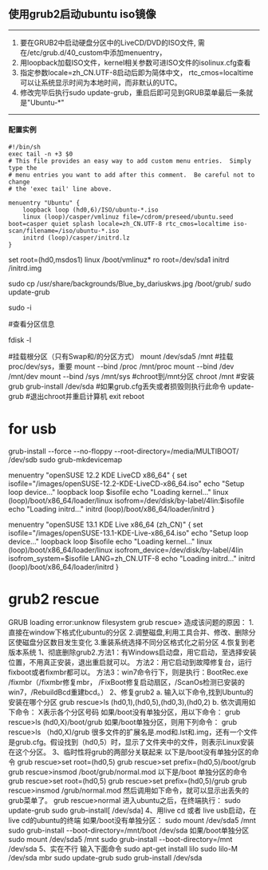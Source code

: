 ## 使用grub2启动ubuntu iso镜像
***
1. 要在GRUB2中启动硬盘分区中的LiveCD/DVD的ISO文件, 需在/etc/grub.d/40_custom中添加menuentry，
2. 用loopback加载ISO文件，kernel相关参数可进ISO文件的isolinux.cfg查看
3. 指定参数locale=zh_CN.UTF-8启动后即为简体中文， rtc_cmos=localtime可以让系统显示时间为本地时间，而非默认的UTC。
4. 修改完毕后执行sudo update-grub，重启后即可见到GRUB菜单最后一条就是"Ubuntu-*"

***
#### 配置实例
``` shell
#!/bin/sh
exec tail -n +3 $0
# This file provides an easy way to add custom menu entries.  Simply type the
# menu entries you want to add after this comment.  Be careful not to change
# the 'exec tail' line above.

menuentry "Ubuntu" {
    loopback loop (hd0,6)/ISO/ubuntu-*.iso
    linux (loop)/casper/vmlinuz file=/cdrom/preseed/ubuntu.seed boot=casper quiet splash locale=zh_CN.UTF-8 rtc_cmos=localtime iso-scan/filename=/iso/ubuntu-*.iso
    initrd (loop)/casper/initrd.lz
}
```

set root=(hd0,msdos1)
linux /boot/vmlinuz* ro root=/dev/sda1
initrd /initrd.img

sudo cp /usr/share/backgrounds/Blue_by_dariuskws.jpg /boot/grub/
sudo update-grub

sudo -i

#查看分区信息

fdisk -l

#挂载根分区（只有Swap和/的分区方式）
mount /dev/sda5 /mnt
#挂载proc/dev/sys，重要
mount --bind /proc /mnt/proc
mount --bind /dev /mnt/dev
mount --bind /sys /mnt/sys
#chroot到/mnt分区
chroot /mnt
#安装grub
grub-install /dev/sda
#如果grub.cfg丢失或者损毁则执行此命令
update-grub
#退出chroot并重启计算机
exit
reboot

# for usb
grub-install --force --no-floppy --root-directory=/media/MULTIBOOT/ /dev/sdb
sudo grub-mkdevicemap

menuentry "openSUSE 12.2 KDE LiveCD x86_64" {
    set isofile="/images/openSUSE-12.2-KDE-LiveCD-x86_64.iso"
    echo "Setup loop device..."
    loopback loop $isofile
    echo "Loading kernel..."
    linux (loop)/boot/x86_64/loader/linux isofrom=/dev/disk/by-label/4lin:$isofile
    echo "Loading initrd..."
    initrd (loop)/boot/x86_64/loader/initrd
}


menuentry "openSUSE 13.1 KDE Live x86_64 (zh_CN)" {
    set isofile="/images/openSUSE-13.1-KDE-Live-x86_64.iso"
    echo "Setup loop device..."
    loopback loop $isofile
    echo "Loading kernel..."
    linux (loop)/boot/x86_64/loader/linux isofrom_device=/dev/disk/by-label/4lin isofrom_system=$isofile LANG=zh_CN.UTF-8
    echo "Loading initrd..."
    initrd (loop)/boot/x86_64/loader/initrd
}

# grub2 rescue
GRUB loading
error:unknow filesystem
grub rescue>
造成该问题的原因：
	1.直接在window下格式化ubuntu的分区
	2.调整磁盘,利用工具合并、修改、删除分区使磁盘分区数目发生变化
	3.重装系统选择不同分区格式化之前分区
	4.恢复到老版本系统
1、彻底删除grub2.方法1：有Windows启动盘，用它启动，至选择安装位置，不用真正安装，退出重启就可以。
		方法2：用它启动到故障修复台，运行fixboot或者fixmbr都可以。
		方法3：win7命令行下，则是执行：BootRec.exe /fixmbr（/fixmbr修复mbr， /FixBoot修复启动扇区，/ScanOs检测已安装的win7，/RebuildBcd重建bcd。）
2、修复grub2
a. 输入以下命令,找到Ubuntu的安装在哪个分区
grub rescue>ls
(hd0,1),(hd0,5),(hd0,3),(hd0,2)
b. 依次调用如下命令： X表示各个分区号码
如果/boot没有单独分区，用以下命令：
grub rescue>ls (hd0,X)/boot/grub
如果/boot单独分区，则用下列命令：
grub rescue>ls （hd0,X)/grub
很多文件的扩展名是.mod和.lst和.img，还有一个文件是grub.cfg。假设找到（hd0,5）时，显示了文件夹中的文件，则表示Linux安装在这个分区。
3、临时性将grub的两部分关联起来
以下是/boot没有单独分区的命令
grub rescue>set root=(hd0,5)
grub rescue>set prefix=(hd0,5)/boot/grub
grub rescue>insmod /boot/grub/normal.mod
以下是/boot 单独分区的命令
grub rescue>set root=(hd0,5)
grub rescue>set prefix=(hd0,5)/grub
grub rescue>insmod /grub/normal.mod
然后调用如下命令，就可以显示出丢失的grub菜单了。
grub rescue>normal
进入ubuntu之后，在终端执行：
    sudo update-grub
    sudo grub-install[ /dev/sda]
4、用live cd 或者 live usb启动，在live cd的ubuntu的终端
如果/boot没有单独分区：
sudo mount /dev/sda5 /mnt
sudo grub-install --boot-directory=/mnt/boot /dev/sda
如果/boot单独分区
sudo mount /dev/sda5 /mnt
sudo grub-install --boot-directory=/mnt /dev/sda
5、实在不行 输入下面命令
  sudo apt-get install lilo
  sudo lilo-M /dev/sda mbr
  sudo update-grub
  sudo grub-install /dev/sda
